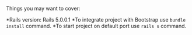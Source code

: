 Things you may want to cover:

*Rails version: Rails 5.0.0.1
*To integrate project with Bootstrap use `bundle install` command.
*To start project on default port use `rails s` command.